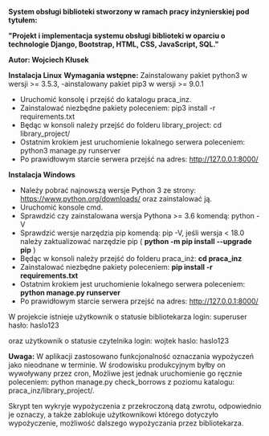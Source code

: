 

**System obsługi biblioteki stworzony w ramach pracy inżynierskiej pod tytułem:**

**"Projekt i implementacja systemu obsługi biblioteki w oparciu o technologie Django, Bootstrap, HTML, CSS, JavaScript, SQL."**

**Autor: Wojciech Kłusek**


**Instalacja Linux**
**Wymagania wstępne:**
Zainstalowany pakiet python3 w wersji >= 3.5.3,
-ainstalowany pakiet pip3 w wersji >= 9.0.1

- Uruchomić konsolę i przejść do katalogu praca_inz.
- Zainstalować niezbędne pakiety poleceniem: pip3 install -r requirements.txt
- Będąc w konsoli należy przejść do folderu library_project: cd library_project/
- Ostatnim krokiem jest uruchomienie lokalnego serwera poleceniem: python3 manage.py runserver
- Po prawidłowym starcie serwera przejść na adres: http://127.0.0.1:8000/


**Instalacja Windows**
-  Należy pobrać najnowszą wersje Python 3 ze strony: https://www.python.org/downloads/ oraz zainstalować ją.
- Uruchomić konsole cmd.
- Sprawdzić czy zainstalowana wersja Pythona >= 3.6 komendą: python -V
- Sprawdzić wersje narzędzia pip komendą: pip -V, jeśli wersja < 18.0 należy zaktualizować narzędzie pip ( **python -m pip install --upgrade pip** )
-  Będąc w konsoli należy przejść do folderu praca_inż: **cd praca_inz**
-  Zainstalować niezbędne pakiety poleceniem: **pip install -r requirements.txt**
- Ostatnim krokiem jest uruchomienie lokalnego serwera poleceniem: **python manage.py runserver**
- Po prawidłowym starcie serwera przejść na adres: http://127.0.0.1:8000/

W projekcie istnieje użytkownik o statusie bibliotekarza
login: superuser
hasło: haslo123

oraz użytkownik o statusie czytelnika
login: wojtek
haslo: haslo123


**Uwaga:** W aplikacji zastosowano funkcjonalność oznaczania wypożyczeń jako nieodnane w terminie. W środowisku produkcyjnym byłby on wywoływany przez cron, Możliwe jest jednak uruchomienie go ręcznie poleceniem: python manage.py check_borrows z poziomu katalogu: praca_inz/library_project/. 

Skrypt ten wykryje wypożyczenia z przekroczoną datą zwrotu, odpowiednio je oznaczy, a także zablokuje użytkownikowi którego dotyczyło wypożyczenie, możliwość dalszego wypożyczania przez bibliotekarza.




